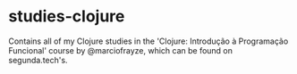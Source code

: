 # studies-clojure
Contains all of my Clojure studies in the 'Clojure: Introdução à Programação Funcional' course by @marciofrayze, which can be found on segunda.tech's.
